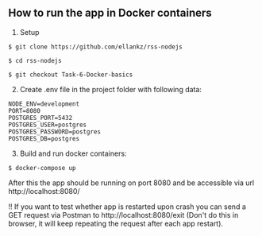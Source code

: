 ## How to run the app in Docker containers

1. Setup
```
$ git clone https://github.com/ellankz/rss-nodejs
```
```
$ cd rss-nodejs
```
```
$ git checkout Task-6-Docker-basics
```

2. Create .env file in the project folder with following data:
```
NODE_ENV=development
PORT=8080
POSTGRES_PORT=5432
POSTGRES_USER=postgres
POSTGRES_PASSWORD=postgres
POSTGRES_DB=postgres

```
3. Build and run docker containers:
```
$ docker-compose up
```

After this the app should be running on port 8080 and be accessible via url http://localhost:8080/

!! If you want to test whether app is restarted upon crash you can send a GET request via Postman to http://localhost:8080/exit (Don't do this in browser, it will keep repeating the request after each app restart).
